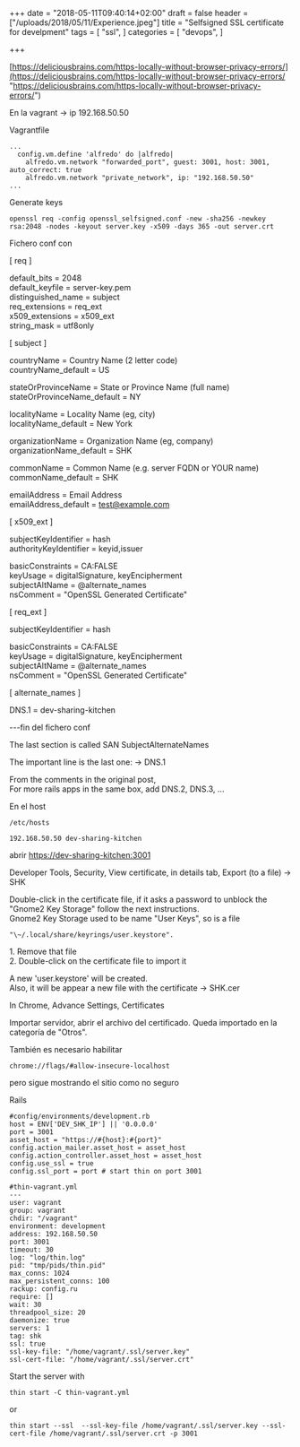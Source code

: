 +++
date = "2018-05-11T09:40:14+02:00"
draft = false
header = ["/uploads/2018/05/11/Experience.jpeg"]
title = "Selfsigned SSL certificate for develpment"
tags = [
  "ssl",
]
categories = [
  "devops",
]

+++
<!--more-->

[https://deliciousbrains.com/https-locally-without-browser-privacy-errors/](https://deliciousbrains.com/https-locally-without-browser-privacy-errors/ "https://deliciousbrains.com/https-locally-without-browser-privacy-errors/")

En la vagrant -> ip 192.168.50.50

Vagrantfile

    ...
      config.vm.define 'alfredo' do |alfredo|
        alfredo.vm.network "forwarded_port", guest: 3001, host: 3001, auto_correct: true
        alfredo.vm.network "private_network", ip: "192.168.50.50"
    ...
    

Generate keys

    openssl req -config openssl_selfsigned.conf -new -sha256 -newkey rsa:2048 -nodes -keyout server.key -x509 -days 365 -out server.crt

Fichero conf con

\[ req \]

default_bits        = 2048  
default_keyfile     = server-key.pem  
distinguished_name  = subject  
req_extensions      = req_ext  
x509_extensions     = x509_ext  
string_mask         = utf8only

\[ subject \]

countryName                 = Country Name (2 letter code)  
countryName_default         = US

stateOrProvinceName         = State or Province Name (full name)  
stateOrProvinceName_default = NY

localityName                = Locality Name (eg, city)  
localityName_default        = New York

organizationName            = Organization Name (eg, company)  
organizationName_default    = SHK

commonName                  = Common Name (e.g. server FQDN or YOUR name)  
commonName_default          = SHK

emailAddress                = Email Address  
emailAddress_default        = [test@example.com](mailto:test@example.com)

\[ x509_ext \]

subjectKeyIdentifier   = hash  
authorityKeyIdentifier = keyid,issuer

basicConstraints       = CA:FALSE  
keyUsage               = digitalSignature, keyEncipherment  
subjectAltName         = @alternate_names  
nsComment              = "OpenSSL Generated Certificate"

\[ req_ext \]

subjectKeyIdentifier = hash

basicConstraints     = CA:FALSE  
keyUsage             = digitalSignature, keyEncipherment  
subjectAltName       = @alternate_names  
nsComment            = "OpenSSL Generated Certificate"

\[ alternate_names \]

DNS.1       = dev-sharing-kitchen

---fin del fichero conf

  
The last section is called SAN SubjectAlternateNames

The important line is the last one: -> DNS.1

From the comments in the original post,  
For more rails apps in the same box, add DNS.2, DNS.3, ...

En el host

    /etc/hosts
    
    192.168.50.50 dev-sharing-kitchen

abrir [https://dev-sharing-kitchen:3001](https://dev-sharing-kitchen:3001/)

Developer Tools, Security, View certificate, in details tab, Export (to a file) -> SHK

Double-click in the certificate file, if it asks a password to unblock the "Gnome2 Key Storage" follow the next instructions.  
Gnome2 Key Storage used to be name "User Keys", so is a file

    "\~/.local/share/keyrings/user.keystore".

1\. Remove that file  
2\. Double-click on the certificate file to import it

A new 'user.keystore' will be created.  
Also, it will be appear a new file with the certificate -> SHK.cer

In Chrome, Advance Settings, Certificates

Importar servidor, abrir el archivo del certificado. Queda importado en la categoría de "Otros".

También es necesario habilitar

    chrome://flags/#allow-insecure-localhost

pero sigue mostrando el sitio como no seguro

Rails

    #config/environments/development.rb
    host = ENV['DEV_SHK_IP'] || '0.0.0.0'
    port = 3001
    asset_host = "https://#{host}:#{port}"
    config.action_mailer.asset_host = asset_host
    config.action_controller.asset_host = asset_host
    config.use_ssl = true
    config.ssl_port = port # start thin on port 3001

    #thin-vagrant.yml
    ---
    user: vagrant
    group: vagrant
    chdir: "/vagrant"
    environment: development
    address: 192.168.50.50
    port: 3001
    timeout: 30
    log: "log/thin.log"
    pid: "tmp/pids/thin.pid"
    max_conns: 1024
    max_persistent_conns: 100
    rackup: config.ru
    require: []
    wait: 30
    threadpool_size: 20
    daemonize: true
    servers: 1
    tag: shk
    ssl: true
    ssl-key-file: "/home/vagrant/.ssl/server.key"
    ssl-cert-file: "/home/vagrant/.ssl/server.crt"

Start the server with

    thin start -C thin-vagrant.yml

or

    thin start --ssl  --ssl-key-file /home/vagrant/.ssl/server.key --ssl-cert-file /home/vagrant/.ssl/server.crt -p 3001